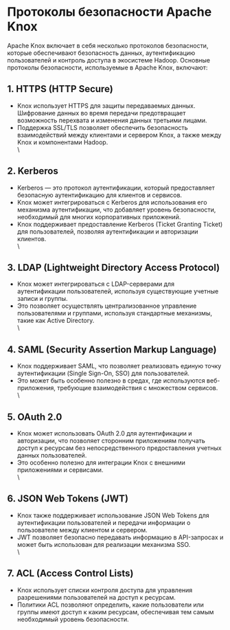 # Протоколы безопасности Apache Knox

Apache Knox включает в себя несколько протоколов безопасности, которые обеспечивают безопасность данных, аутентификацию пользователей и контроль доступа в экосистеме Hadoop. Основные протоколы безопасности, используемые в Apache Knox, включают:

## 1. HTTPS (HTTP Secure)

* Knox использует HTTPS для защиты передаваемых данных. Шифрование данных во время передачи предотвращает возможность перехвата и изменения данных третьими лицами.
* Поддержка SSL/TLS позволяет обеспечить безопасность взаимодействий между клиентами и сервером Knox, а также между Knox и компонентами Hadoop.\
  \


## 2. Kerberos

* Kerberos — это протокол аутентификации, который предоставляет безопасную аутентификацию для клиентов и сервисов.
* Knox может интегрироваться с Kerberos для использования его механизма аутентификации, что добавляет уровень безопасности, необходимый для многих корпоративных приложений.
* Knox поддерживает предоставление Kerberos (Ticket Granting Ticket) для пользователей, позволяя аутентификации и авторизации клиентов.\
  \


## 3. LDAP (Lightweight Directory Access Protocol)

* Knox может интегрироваться с LDAP-серверами для аутентификации пользователей, используя существующие учетные записи и группы.
* Это позволяет осуществлять централизованное управление пользователями и группами, используя стандартные механизмы, такие как Active Directory.\
  \


## 4. SAML (Security Assertion Markup Language)

* Knox поддерживает SAML, что позволяет реализовать единую точку аутентификации (Single Sign-On, SSO) для пользователей.
* Это может быть особенно полезно в средах, где используются веб-приложения, требующие взаимодействия с множеством сервисов.\
  \


## 5. OAuth 2.0

* Knox может использовать OAuth 2.0 для аутентификации и авторизации, что позволяет сторонним приложениям получать доступ к ресурсам без непосредственного предоставления учетных данных пользователей.
* Это особенно полезно для интеграции Knox с внешними приложениями и сервисами.\
  \


## 6. JSON Web Tokens (JWT)

* Knox также поддерживает использование JSON Web Tokens для аутентификации пользователей и передачи информации о пользователе между клиентом и сервером.
* JWT позволяет безопасно передавать информацию в API-запросах и может быть использован для реализации механизма SSO.\
  \


## 7. ACL (Access Control Lists)

* Knox использует списки контроля доступа для управления разрешениями пользователей на доступ к ресурсам.
* Политики ACL позволяют определить, какие пользователи или группы имеют доступ к каким ресурсам, обеспечивая тем самым необходимый уровень безопасности.
